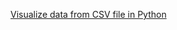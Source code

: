 
[Visualize data from CSV file in Python](https://www.geeksforgeeks.org/visualize-data-from-csv-file-in-python/)

